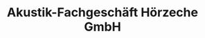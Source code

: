 ---
title: "Akustik-Fachgeschäft Hörzeche GmbH"
url: /hattingen/akustik-fachgeschaeft-hoerzeche-gmbh/
shop: Hörgeräte
---
